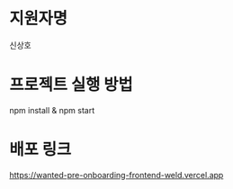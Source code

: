 # 지원자명

신상호

# 프로젝트 실행 방법

npm install & npm start

# 배포 링크

https://wanted-pre-onboarding-frontend-weld.vercel.app
